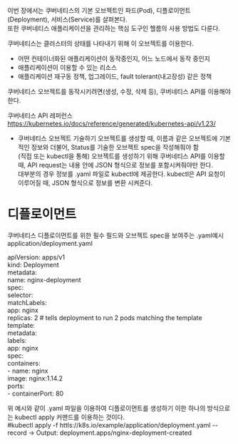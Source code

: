 이번 장에서는 쿠버네티스의 기본 오브젝트인 파드(Pod), 디플로이먼트(Deployment), 서비스(Service)를 살펴본다.  
또한 쿠버네티스 애플리케이션을 관리하는 핵심 도구인 헬름의 사용 방법도 다룬다.

쿠버네티스는 클러스터의 상태를 나타내기 위해 이 오브젝트를 이용한다.  
- 어떤 컨테이너화된 애플리케이션이 동작중인지, 어느 노드에서 동작 중인지
- 애플리케이션이 이용할 수 있는 리소스
- 애플리케이션 재구동 정책, 업그레이드, fault tolerant(내고장성) 같은 정책

쿠버네티스 오브젝트를 동작시키려면(생성, 수정, 삭제 등), 쿠버네티스 API를 이용해야 한다.  

쿠버네티스 API 레퍼런스  
https://kubernetes.io/docs/reference/generated/kubernetes-api/v1.23/  

- 쿠버네티스 오브젝트 기술하기
오브젝트를 생성할 때, 이름과 같은 오브젝트에 기본적인 정보와 더불어, Status를 기술한 오브젝트 spec을 작성해줘야 함  
(직접 또는 kubectl을 통해) 오브젝트를 생성하기 위해 쿠버네티스 API를 이용할 때, API request는 내용 안에 JSON 형식으로 정보를 포함시켜줘야만 한다.  
대부분의 경우 정보를 .yaml 파일로 kubectl에 제공한다. kubectl은 API 요청이 이루어질 때, JSON 형식으로 정보를 변환 시켜준다.  

# 디플로이먼트
쿠버네티스 디플로이먼트를 위한 필수 필드와 오브젝트 spec을 보여주는 .yaml예시  
application/deployment.yaml  
  
apiVersion: apps/v1  
kind: Deployment  
metadata:  
  name: nginx-deployment  
spec:  
  selector:  
    matchLabels:  
      app: nginx  
  replicas: 2 # tells deployment to run 2 pods matching the template  
  template:  
    metadata:  
      labels:  
        app: nginx  
    spec:  
      containers:  
      - name: nginx  
        image: nginx:1.14.2  
        ports:  
        - containerPort: 80  
          
  위 예시와 같이 .yaml 파일을 이용하여 디플로이먼트를 생성하기 이한 하나의 방식으로는 kubectl apply 커맨드를 이용하는 것이다.  
  #kubectl apply -f httls://k8s.io/example/application/deployment.yaml --record
  -> Output: deployment.apps/nginx-deployment-created

